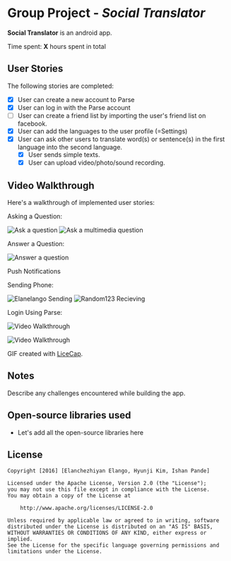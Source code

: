 # Group Project - *Social Translator*

**Social Translator** is an android app.

Time spent: **X** hours spent in total

## User Stories

The following stories are completed:

* [x] User can create a new account to Parse
* [x] User can log in with the Parse account
* [ ] User can create a friend list by importing the user's friend list on facebook.
* [x] User can add the languages to the user profile (=Settings)
* [x] User can ask other users to translate word(s) or sentence(s) in the first language into the second language.
  * [x] User sends simple texts.
  * [x] User can upload video/photo/sound recording.

## Video Walkthrough 

Here's a walkthrough of implemented user stories:

Asking a Question:

![Ask a question](AskQuestion_1.gif)
![Ask a multimedia question](AskQuestion_2.gif)


Answer a Question:

![Answer a question](AnswerQuestion.gif)

Push Notifications

Sending Phone:

![Elanelango Sending](elanelango_asking.gif)
![Random123 Recieving](random123_rec.gif)

Login Using Parse: 

![Video Walkthrough](demo_play_1.gif)

![Video Walkthrough](demo_play_2.gif)

GIF created with [LiceCap](http://www.cockos.com/licecap/).

## Notes

Describe any challenges encountered while building the app.

## Open-source libraries used

- Let's add all the open-source libraries here

## License

    Copyright [2016] [Elanchezhiyan Elango, Hyunji Kim, Ishan Pande]

    Licensed under the Apache License, Version 2.0 (the "License");
    you may not use this file except in compliance with the License.
    You may obtain a copy of the License at

        http://www.apache.org/licenses/LICENSE-2.0

    Unless required by applicable law or agreed to in writing, software
    distributed under the License is distributed on an "AS IS" BASIS,
    WITHOUT WARRANTIES OR CONDITIONS OF ANY KIND, either express or implied.
    See the License for the specific language governing permissions and
    limitations under the License.
